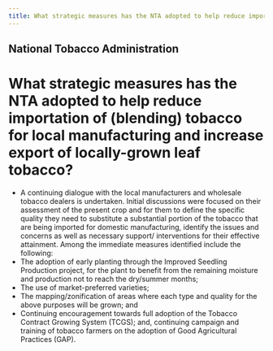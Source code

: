```yaml
---
title: What strategic measures has the NTA adopted to help reduce importation of blending tobacco for local manufacturing and increase export of locally-grown leaf tobacco
---
```


## National Tobacco Administration

# What strategic measures has the NTA adopted to help reduce importation of (blending) tobacco for local manufacturing and increase export of locally-grown leaf tobacco?


 - A continuing dialogue with the local manufacturers and wholesale tobacco dealers is undertaken.  Initial discussions were focused on their assessment of the present crop and for them to define the specific quality they need to substitute a substantial portion of the tobacco that are being imported for domestic manufacturing, identify the issues and concerns  as well as necessary support/ interventions for their effective attainment. Among the immediate measures identified include the following:
 - The adoption of early planting through the Improved Seedling Production project, for the plant to benefit from the remaining moisture and production not to reach the dry/summer months;
 - The use of market-preferred varieties;
 - The mapping/zonification of areas where each type and quality for the above purposes will be grown; and
 - Continuing encouragement towards full adoption of the Tobacco Contract Growing System (TCGS); and, continuing campaign and training of tobacco farmers on the adoption of Good Agricultural Practices (GAP).
